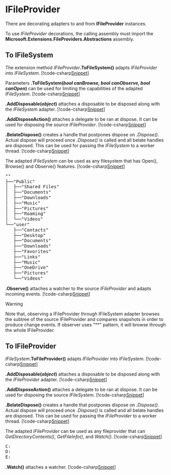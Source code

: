 ﻿# IFileProvider 

There are decorating adapters to and from **IFileProvider** instances.

To use *IFileProvider* decorations, the calling assembly must import the **Microsoft.Extensions.FileProviders.Abstractions** assembly.

## To IFileSystem
The extension method <i>IFileProvider</i><b>.ToFileSystem()</b> adapts *IFileProvider* into *IFileSystem*.
[!code-csharp[Snippet](FileProviderSystem_Examples.cs#Snippet_1)]

Parameters <b>.ToFileSystem(*bool canBrowse, bool canObserve, bool canOpen*)</b> can be used for limiting the capabilities of the adapted *IFileSystem*.
[!code-csharp[Snippet](FileProviderSystem_Examples.cs#Snippet_2)]

**.AddDisposable(<i>object</i>)** attaches a disposable to be disposed along with the *IFileSystem* adapter.
[!code-csharp[Snippet](FileProviderSystem_Examples.cs#Snippet_3)]

**.AddDisposeAction()** attaches a delegate to be ran at dispose. It can be used for disposing the source *IFileProvider*.
[!code-csharp[Snippet](FileProviderSystem_Examples.cs#Snippet_4)]

**.BelateDispose()** creates a handle that postpones dispose on *.Dispose()*. Actual dispose will proceed once *.Dispose()* is called and
all belate handles are disposed. This can be used for passing the *IFileSystem* to a worker thread. 
[!code-csharp[Snippet](FileProviderSystem_Examples.cs#Snippet_5)]

The adapted *IFileSystem* can be used as any filesystem that has Open(), Browse() and Observe() features.
[!code-csharp[Snippet](FileProviderSystem_Examples.cs#Snippet_6)]

<pre style="line-height:1.2;">
""
├──"Public"
│  ├──"Shared Files"
│  ├──"Documents"
│  ├──"Downloads"
│  ├──"Music"
│  ├──"Pictures"
│  ├──"Roaming"
│  └──"Videos"
└──"user"
   ├──"Contacts"
   ├──"Desktop"
   ├──"Documents"
   ├──"Downloads"
   ├──"Favorites"
   ├──"Links"
   ├──"Music"
   ├──"OneDrive"
   ├──"Pictures"
   └──"Videos"
</pre>

**.Observe()** attaches a watcher to the source *IFileProvider* and adapts incoming events.
[!code-csharp[Snippet](FileProviderSystem_Examples.cs#Snippet_7)]

> [!WARNING]
> Note that, observing a IFileProvider through IFileSystem adapter browses
> the subtree of the source IFileProvider and compares snapshots
> in order to produce change events. If observer uses "**" pattern, it will
> browse through the whole IFileProvider.

## To IFileProvider
<i>*IFileSystem*</i><b>.ToFileProvider()</b> adapts *IFileProvider* into *IFileSystem*.
[!code-csharp[Snippet](FileSystemProvider_Examples.cs#Snippet_1)]

**.AddDisposable(<i>object</i>)** attaches a disposable to be disposed along with the *IFileProvider* adapter.
[!code-csharp[Snippet](FileSystemProvider_Examples.cs#Snippet_3)]

**.AddDisposeAction()** attaches a delegate to be ran at dispose. It can be used for disposing the source *IFileSystem*.
[!code-csharp[Snippet](FileSystemProvider_Examples.cs#Snippet_4)]

**.BelateDispose()** creates a handle that postpones dispose on *.Dispose()*. Actual dispose will proceed once *.Dispose()* is called and
all belate handles are disposed. This can be used for passing the *IFileProvider* to a worker thread. 
[!code-csharp[Snippet](FileSystemProvider_Examples.cs#Snippet_5)]

The adapted *IFileProvider* can be used as any fileprovider that can *GetDirectoryContents()*, *GetFileInfo()*, and *Watch()*.
[!code-csharp[Snippet](FileSystemProvider_Examples.cs#Snippet_6)]

<pre style="line-height:1.2;">
C:
D:
E:
</pre>

**.Watch()** attaches a watcher.
[!code-csharp[Snippet](FileSystemProvider_Examples.cs#Snippet_7)]


